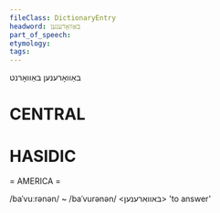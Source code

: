 ```yaml
---
fileClass: DictionaryEntry
headword: באַוואָרענען
part_of_speech: 
etymology: 
tags: 
---
```

באַוואָרענען
באַוואָרנט

CENTRAL
========

HASIDIC
=======
= AMERICA = 

/baˈvuːrənən/ ~ /baˈvurənən/ <באווארענען> 'to answer'